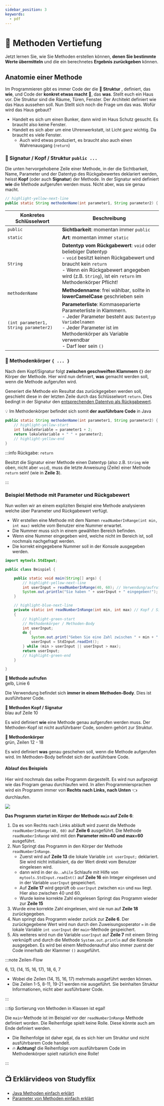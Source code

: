 ```yaml
---
sidebar_position: 3
keywords:
  - pdf
---
```


# 📖 Methoden Vertiefung

Jetzt lernen Sie, wie Sie Methoden erstellen können, **denen Sie bestimmte Werte
übermitteln** und die ein berechnetes **Ergebnis zurückgeben** können.

## Anatomie einer Methode

Im Programmieren gibt es immer Code der die **:dna: Struktur** , definiert, das
**wie**, und Code der **konkret etwas macht** 🦾, das **was**. Stellt euch ein
Haus vor. Die Struktur sind die Räume, Türen, Fenster. Der Architekt definiert
wie das Haus aussehen soll. Nun Stellt sich noch die Frage um das was. Wofür
wird das Haus gebaut?

- Handelt es sich um einen Bunker, dann wird im Haus Schutz gesucht. Es braucht
  also keine Fenster.
- Handelt es sich aber um eine Uhrenwerkstatt, ist Licht ganz wichtig. Da
  braucht es viele Fenster.
  - Auch wird etwas produziert, es braucht also auch einen Wahrenausgang
    (`return`)

### :dna: Signatur / Kopf / Struktur `public ...`

Die unten hervorgehobene Zeile einer Methode, in der die Sichtbarkeit, Name,
Parameter und der Datentyp des Rückgabewertes deklariert werden, heisst **Kopf**
(oder auch **Signatur**) der Methode. In der Signatur wird definiert **wie** die
Methode aufgerufen werden muss. Nicht aber, was sie genau macht.

```java title="Signatur einer Methode"
// highlight-yellow-next-line
public static String methodenName(int parameter1, String parameter2) {
```

| Konkretes Schlüsselwort               | Beschreibung                                                                                                                                                                                                                                                                         |
| ------------------------------------- | ------------------------------------------------------------------------------------------------------------------------------------------------------------------------------------------------------------------------------------------------------------------------------------ |
| `public`                              | **Sichtbarkeit**: momentan immer `public`                                                                                                                                                                                                                                            |
| `static`                              | **Art**: momentan immer `static`                                                                                                                                                                                                                                                     |
| `String`                              | <a class="custom-anchor" id="return"></a>**Datentyp vom Rückgabewert**: `void` oder beliebiger Datentyp <br/>- `void` besitzt keinen Rückgabewert und braucht kein `return` <br/>- Wenn ein Rückgabewert angegeben wird (z.B. `String`), ist ein `return` im Methodenkörper Pflicht! |
| `methodenName`                        | **Methodenname**: frei wählbar, sollte in **lowerCamelCase** geschrieben sein                                                                                                                                                                                                        |
| `(int parameter1, String parameter2)` | **Parameterliste**: Kommaseparierte Parameterliste in Klammern.<br/>- Jeder Parameter besteht aus: `Datentyp Variabelnamen`<br/>- Jeder Parameter ist im Methodenkörper als Variable verwendbar <br/>- Darf leer sein `()`                                                           |

### 🦾 Methodenkörper `{ ... }`

Nach dem Kopf/Signatur folgt **zwischen geschweiften Klammern `{}`** der Körper
der Methode. Hier wird nun definiert, **was** gemacht werden soll, wenn die
Methode aufgerufen wird.

Generiert die Methode ein Resultat das zurückgegeben werden soll, geschieht
diese in der letzten Zeile durch das Schlüsselwort `return`. Dies bedingt in der
Signatur den [entsprechenden Datentyp als Rückgabewert](#return).

:bulb: Im Methodenkörper befindet sich somit **der ausführbare Code** in Java

```java title="Methodenkörper, ausführbarer Code" showLineNumbers
public static String methodenName(int parameter1, String parameter2) {
    // highlight-yellow-start
    int lokaleVariable = parameter1 + 2;
    return lokaleVariable + " " + parameter2;
    // highlight-yellow-end
}
```

:::info Rückgabe: `return`

Besitzt die Signatur einer Methode einen Datentyp (also z.B. `String` wie oben,
nicht aber `void`), muss die letzte Anweisung (Zeile) einer Methode `return`
sein! (wie in **Zeile 3**).

:::

### Beispiel Methode mit Parameter und Rückgabewert

Nun wollen wir an einem expliziten Beispiel eine Methode analysieren welche über
Parameter und Rückgabewert verfügt.

- Wir erstellen eine Methode mit dem Namen `readNumberInRange(int min, int max)`
  welche vom Benutzer eine Nummer erwartet.
- Die Nummer muss sich in einem gewählten Bereich befinden.
- Wenn eine Nummer eingegeben wird, welche nicht im Bereich ist, soll nochmals
  nachgefragt werden.
- Die korrekt eingegebene Nummer soll in der Konsole ausgegeben werden.

```java title="Explizites Beispiel" showLineNumbers
import mytools.StdInput;

public class Beispiel {

    public static void main(String[] args) {
        // highlight-yellow-next-line
        int userInput = readNumberInRange(40, 60); // Verwendung/aufrufen
        System.out.println("Sie haben " + userInput + " eingegeben!");
    }

    // highlight-blue-next-line
    private static int readNumberInRange(int min, int max) // Kopf / Signatur
    {
        // highlight-green-start
        // Methodenkörper / Methoden-Body
        int userInput;
        do {
            System.out.print("Geben Sie eine Zahl zwischen " + min + " und " + max + " ein: ");
            userInput = StdInput.readInt();
        } while (min > userInput || userInput > max);
        return userInput;
        // highlight-green-end
    }

}
```

<div class="grid three"><div>
<span class="code-block-yellow-line">

**:mega: Methode aufrufen** <br/> gelb, Linie 6

</span>

Die Verwendung befindet sich **immer in einem Methoden-Body**. Dies ist
ausführbarer Code.

</div><div>

<span class="code-block-blue-line">

**:dna: Methoden Kopf / Signatur** <br/> blau auf Zeile 10

</span>

Es wird definiert **wie** eine Methode genau aufgerufen werden muss. Der
Methoden-Kopf ist nicht ausführbarer Code, sondern gehört zur Struktur.

</div><div>

<span class="code-block-green-line">

**🦾 Methodenkörper** <br/> grün, Zeilen 12 - 18

</span>

Es wird definiert **was** genau geschehen soll, wenn die Methode aufgerufen
wird. Im Methoden-Body befindet sich der ausführbare Code.

</div></div>

#### Ablauf des Beispiels

Hier wird nochmals das selbe Programm dargestellt. Es wird nun aufgezeigt wie
das Program genau durchlaufen wird. In allen Programmiersprachen wird ein
Programm immer von **Rechts nach Links, nach Unten** :point_left: durchlaufen.

![](../../../images/methodenflow.png)

**Das Programm startet im Körper der Methode `main` auf Zeile 6**:

1. Da es von Rechts nach Links abläuft wird zuerst die Methode
   `readNumberInRange(40, 60)` auf **Zeile 6** ausgeführt. Die Methode
   `readNumberInRange` wird mit den **Parameter min=40 und max=60** ausgeführt.
2. Nun Springt das Programm in den Körper der Methode `readNumberInRange`.
   - Zuerst wird auf **Zeile 13** die lokale Variable `int userInput;`
     deklariert. Sie wird nicht initialisiert, da der Wert direkt vom Benutzer
     eingelesen wird.
   - dann wird in der `do..while` Schlaufe mit Hilfe von
     `mytools.StdInput.readInt()` auf **Zeile 16** ein Integer eingelesen und in
     der Variable `userInput` gespeichert.
   - Auf **Zeile 17** wird geprüft ob `userInput` zwischen `min` und `max`
     liegt. Hier also zwischen 40 und 60.
   - Wurde keine korrekte Zahl eingelesen Springt das Programm wieder zur
     **Zeile 15**
3. Wurde eine korrekte Zahl eingelesen, wird sie nun auf **Zeile 18**
   zurückgegeben.
4. Nun springt das Programm wieder zurück zur **Zeile 6**. Der zurückgegebene
   Wert wird nun durch den Zuweisungsoperator `=` in die lokale Variable
   `int userInput` der `main`-Methode gespeichert.
5. Als weiteres wird nun die Variable `userInput` auf **Zeile 7** mit einem
   String verknüpft und durch die Methode `System.out.println` auf die Konsole
   ausgegeben. Es wird bei einem Methodenaufruf also immer zuerst der Code
   innerhalb der Klammer `()` ausgeführt.

:::note Zeilen-Flow

6, 13, (14, 15, 16, 17), 18, 6, 7

- Wobei die Zeilen (14, 15, 16, 17) mehrmals ausgeführt werden können.
- Die Zeilen 1-5, 8-11, 19-21 werden nie ausgeführt. Sie beinhalten Struktur
  Informationen, nicht aber ausführbarer Code.

:::

:::tip Sortierung von Methoden in Klassen ist egal!

Die `main`-Methode ist im Beispiel vor der `readNumberInRange` Methode definiert
worden. Die Reihenfolge spielt keine Rolle. Diese könnte auch am Ende definiert
werden.

- Die Reihenfolge ist daher egal, da es sich hier um Struktur und nicht
  ausführbarem Code handelt.
- :fire: **Achtung!** die Reihenfolge vom ausführbarem Code im Methodenkörper
  spielt natürlich eine Rolle!

:::

## :tv: Erklärvideos von Studyflix

- [Java Methoden einfach erklärt](https://studyflix.de/informatik/java-methoden-1901)
- [Parameter von Methoden einfach erklärt](https://studyflix.de/informatik/parameter-von-methoden-426)
